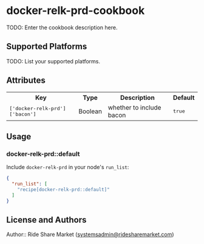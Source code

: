 # docker-relk-prd-cookbook

TODO: Enter the cookbook description here.

## Supported Platforms

TODO: List your supported platforms.

## Attributes

<table>
  <tr>
    <th>Key</th>
    <th>Type</th>
    <th>Description</th>
    <th>Default</th>
  </tr>
  <tr>
    <td><tt>['docker-relk-prd']['bacon']</tt></td>
    <td>Boolean</td>
    <td>whether to include bacon</td>
    <td><tt>true</tt></td>
  </tr>
</table>

## Usage

### docker-relk-prd::default

Include `docker-relk-prd` in your node's `run_list`:

```json
{
  "run_list": [
    "recipe[docker-relk-prd::default]"
  ]
}
```

## License and Authors

Author:: Ride Share Market (<systemsadmin@ridesharemarket.com>)
